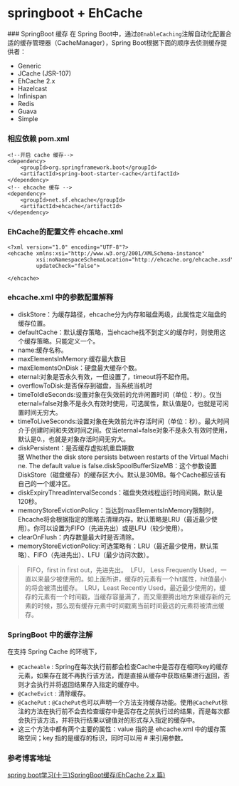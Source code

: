 # springboot + EhCache

### SpringBoot 缓存
在 Spring Boot中，通过`@EnableCaching`注解自动化配置合适的缓存管理器（CacheManager），Spring Boot根据下面的顺序去侦测缓存提供者：
*   Generic
*   JCache (JSR-107)
*   EhCache 2.x
*   Hazelcast
*   Infinispan
*   Redis
*   Guava
*   Simple


### 相应依赖 pom.xml
    <!--开启 cache 缓存-->
    <dependency>
        <groupId>org.springframework.boot</groupId>
        <artifactId>spring-boot-starter-cache</artifactId>
    </dependency>
    <!-- ehcache 缓存 -->
    <dependency>
        <groupId>net.sf.ehcache</groupId>
        <artifactId>ehcache</artifactId>
    </dependency>


### EhCache的配置文件 ehcache.xml
    <?xml version="1.0" encoding="UTF-8"?>
    <ehcache xmlns:xsi="http://www.w3.org/2001/XMLSchema-instance"
             xsi:noNamespaceSchemaLocation="http://ehcache.org/ehcache.xsd"
             updateCheck="false">
       
    </ehcache>


### ehcache.xml 中的参数配置解释

*   diskStore：为缓存路径，ehcache分为内存和磁盘两级，此属性定义磁盘的缓存位置。
*   defaultCache：默认缓存策略，当ehcache找不到定义的缓存时，则使用这个缓存策略。只能定义一个。
*   name:缓存名称。
*   maxElementsInMemory:缓存最大数目
*   maxElementsOnDisk：硬盘最大缓存个数。
*   eternal:对象是否永久有效，一但设置了，timeout将不起作用。
*   overflowToDisk:是否保存到磁盘，当系统当机时
*   timeToIdleSeconds:设置对象在失效前的允许闲置时间（单位：秒）。仅当eternal=false对象不是永久有效时使用，可选属性，默认值是0，也就是可闲置时间无穷大。
*   timeToLiveSeconds:设置对象在失效前允许存活时间（单位：秒）。最大时间介于创建时间和失效时间之间。仅当eternal=false对象不是永久有效时使用，默认是0.，也就是对象存活时间无穷大。
*   diskPersistent：是否缓存虚拟机重启期数据 Whether the disk store persists between restarts of the Virtual Machine. The default value is false.diskSpoolBufferSizeMB：这个参数设置DiskStore（磁盘缓存）的缓存区大小。默认是30MB。每个Cache都应该有自己的一个缓冲区。
*   diskExpiryThreadIntervalSeconds：磁盘失效线程运行时间间隔，默认是120秒。
*   memoryStoreEvictionPolicy：当达到maxElementsInMemory限制时，Ehcache将会根据指定的策略去清理内存。默认策略是LRU（最近最少使用）。你可以设置为FIFO（先进先出）或是LFU（较少使用）。
*   clearOnFlush：内存数量最大时是否清除。
*   memoryStoreEvictionPolicy:可选策略有：LRU（最近最少使用，默认策略）、FIFO（先进先出）、LFU（最少访问次数）。

> FIFO，first in first out，先进先出。
> LFU， Less Frequently Used，一直以来最少被使用的。如上面所讲，缓存的元素有一个hit属性，hit值最小的将会被清出缓存。
> LRU，Least Recently Used，最近最少使用的，缓存的元素有一个时间戳，当缓存容量满了，而又需要腾出地方来缓存新的元素的时候，那么现有缓存元素中时间戳离当前时间最远的元素将被清出缓存。


### SpringBoot 中的缓存注解
在支持 Spring Cache 的环境下，
*  `@Cacheable` : Spring在每次执行前都会检查Cache中是否存在相同key的缓存元素，如果存在就不再执行该方法，而是直接从缓存中获取结果进行返回，否则才会执行并将返回结果存入指定的缓存中。
*  `@CacheEvict` : 清除缓存。
*  `@CachePut` : `@CachePut`也可以声明一个方法支持缓存功能。使用`@CachePut`标注的方法在执行前不会去检查缓存中是否存在之前执行过的结果，而是每次都会执行该方法，并将执行结果以键值对的形式存入指定的缓存中。
*  这三个方法中都有两个主要的属性：value 指的是 ehcache.xml 中的缓存策略空间；key 指的是缓存的标识，同时可以用 # 来引用参数。


### 参考博客地址
[spring boot学习(十三)SpringBoot缓存(EhCache 2.x 篇)](http://blog.csdn.net/u011244202/article/details/55667868)